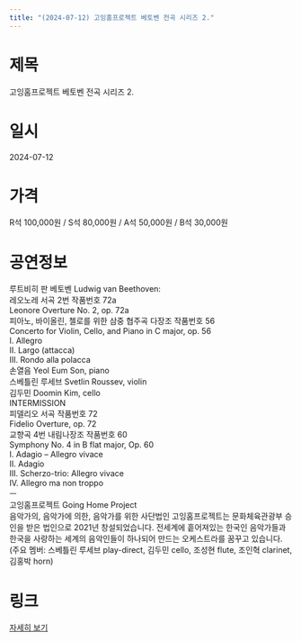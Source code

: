 ```yaml
---
title: "(2024-07-12) 고잉홈프로젝트 베토벤 전곡 시리즈 2."
---
```


# 제목
고잉홈프로젝트 베토벤 전곡 시리즈 2.

# 일시
2024-07-12

# 가격
R석 100,000원 / S석 80,000원 / A석 50,000원 / B석 30,000원

# 공연정보
루트비히 판 베토벤 Ludwig van Beethoven:  
레오노레 서곡 2번 작품번호 72a  
Leonore Overture No. 2, op. 72a  
피아노, 바이올린, 첼로를 위한 삼중 협주곡 다장조 작품번호 56  
Concerto for Violin, Cello, and Piano in C major, op. 56  
I. Allegro  
II. Largo (attacca)  
III. Rondo alla polacca  
손열음 Yeol Eum Son, piano  
스베틀린 루세브 Svetlin Roussev, violin  
김두민 Doomin Kim, cello  
INTERMISSION  
피델리오 서곡 작품번호 72  
Fidelio Overture, op. 72  
교향곡 4번 내림나장조 작품번호 60  
Symphony No. 4 in B flat major, Op. 60  
I. Adagio – Allegro vivace  
II. Adagio  
III. Scherzo-trio: Allegro vivace  
IV. Allegro ma non troppo  
ㅡ  
고잉홈프로젝트 Going Home Project  
음악가의, 음악가에 의한, 음악가를 위한 사단법인 고잉홈프로젝트는 문화체육관광부 승인을 받은 법인으로 2021년 창설되었습니다. 전세계에 흩어져있는 한국인 음악가들과 한국을 사랑하는 세계의 음악인들이 하나되어 만드는 오케스트라를 꿈꾸고 있습니다. (주요 멤버: 스베틀린 루세브 play-direct, 김두민 cello, 조성현 flute, 조인혁 clarinet, 김홍박 horn)

# 링크
[자세히 보기](https://www.sac.or.kr/site/main/show/show_view?SN=64507, "https://www.sac.or.kr/site/main/show/show_view?SN=64507")
